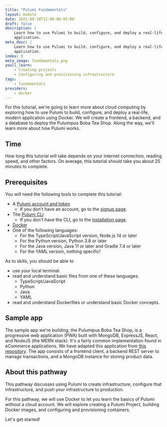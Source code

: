 ```yaml
---
title: "Pulumi Fundamentals"
layout: module
date: 2021-09-10T12:00:00-05:00
draft: false
description: |
    Learn how to use Pulumi to build, configure, and deploy a real-life, modern
    application.
meta_desc: |
    Learn how to use Pulumi to build, configure, and deploy a real-life, modern
    application.
index: 0
meta_image: fundamentals.png
youll_learn:
    - Creating projects
    - Configuring and provisioning infrastructure
tags:
    - fundamentals
providers:
    - docker
---
```


For this tutorial, we're going to learn more about cloud computing by exploring
how to use Pulumi to build, configure, and deploy a real-life, modern
application using Docker. We will create a frontend, a backend, and a database
to deploy the Pulumipus Boba Tea Shop. Along the way, we'll learn more about how
Pulumi works.

## Time

How long this tutorial will take depends on your internet connection, reading
speed, and other factors. On average, this tutorial should take you about 25
minutes to complete.

## Prerequisites

You will need the following tools to complete this tutorial:

- A [Pulumi account and token](/docs/intro/pulumi-service/accounts#access-tokens)
    - If you don't have an account, go to the [signup page](https://app.pulumi.com/signup).
- The [Pulumi CLI](/docs/reference/cli)
    - If you don't have the CLI, go to the [installation page](/docs/get-started/install).
- [Docker](https://docs.docker.com/get-docker/)
- One of the following languages:
    - For the TypeScript/JavaScript version, Node.js 14 or later
    - For the Python version, Python 3.8 or later
    - For the Java version, Java 11 or later and Gradle 7.4 or later
    - For the YAML version, nothing specific!

As to skills, you should be able to  <!-- Grammar note: No colon on lists when the list completes the sentence like this :) -->

- use your local terminal.
- read and understand basic files from one of these languages:
    - TypeScript/JavaScript
    - Python
    - Java
    - YAML
- read and understand Dockerfiles or understand basic Docker concepts.

## Sample app

The sample app we're building, the Pulumipus Boba Tea Shop, is a progressive web
application (PWA) built with MongoDB, ExpressJS, React, and NodeJS (the MERN
stack). It's a fairly common implementation found in eCommerce applications. We
have adapted this application from
[this repository](https://github.com/shubhambattoo/shopping-cart). The app
consists of a frontend client, a backend REST server to manage transactions, and
a MongoDB instance for storing product data.

## About this pathway

This pathway discusses using Pulumi to create infrastructure, configure that
infrastructure, and push your infrastructure to production.

For this pathway, we will use Docker to let you learn the basics of Pulumi
without a cloud account. We will explore creating a Pulumi Project, building
Docker images, and configuring and provisioning containers.

Let's get started!

